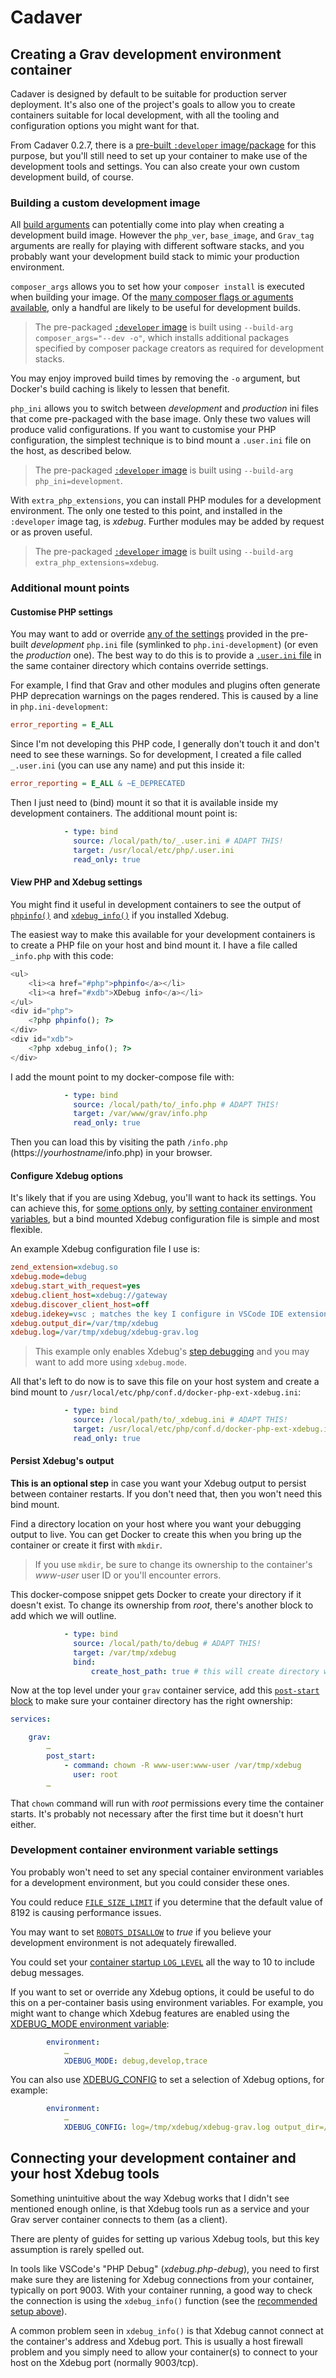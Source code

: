 # Cadaver

## Creating a Grav development environment container

Cadaver is designed by default to be suitable for production server deployment. It's also one of the project's goals to allow you to create containers suitable for local development, with all the tooling and configuration options you might want for that.

From Cadaver 0.2.7, there is a [pre-built `:developer` image/package](https://github.com/hughbris/cadaver/pkgs/container/cadaver/330205655?tag=developer) for this purpose, but you'll still need to set up your container to make use of the development tools and settings. You can also create your own custom development build, of course.

### Building a custom development image

All [build arguments](BUILDING.md#adding-in-custom-build-options) can potentially come into play when creating a development build image. However the `php_ver`, `base_image`, and `Grav_tag` arguments are really for playing with different software stacks, and you probably want your development build stack to mimic your production environment.

`composer_args` allows you to set how your `composer install` is executed when building your image. Of the [many composer flags or aguments available](https://getcomposer.org/doc/03-cli.md#install-i), only a handful are likely to be useful for development builds.

> The pre-packaged [`:developer` image](https://github.com/hughbris/cadaver/pkgs/container/cadaver/330205655?tag=developer) is built using `--build-arg composer_args="--dev -o"`, which installs additional packages specified by composer package creators as required for development stacks.

You may enjoy improved build times by removing the `-o` argument, but Docker's build caching is likely to lessen that benefit.

`php_ini` allows you to switch between _development_ and _production_ ini files that come pre-packaged with the base image. Only these two values will produce valid configurations. If you want to customise your PHP configuration, the simplest technique is to bind mount a `.user.ini` file on the host, as described below.

> The pre-packaged [`:developer` image](https://github.com/hughbris/cadaver/pkgs/container/cadaver/330205655?tag=developer) is built using `--build-arg php_ini=development`.

With `extra_php_extensions`, you can install PHP modules for a development environment. The only one tested to this point, and installed in the `:developer` image tag, is _xdebug_. Further modules may be added by request or as proven useful.

> The pre-packaged [`:developer` image](https://github.com/hughbris/cadaver/pkgs/container/cadaver/330205655?tag=developer) is built using `--build-arg extra_php_extensions=xdebug`.

### Additional mount points

#### Customise PHP settings

You may want to add or override [any of the settings](https://www.php.net/manual/en/ini.list.php) provided in the pre-built _development_ `php.ini` file (symlinked to `php.ini-development`) (or even the _production_ one). The best way to do this is to provide a [`.user.ini` file](https://www.php.net/manual/en/configuration.file.per-user.php) in the same container directory which contains override settings.

For example, I find that Grav and other modules and plugins often generate PHP deprecation warnings on the pages rendered. This is caused by a line in `php.ini-development`:

```ini
error_reporting = E_ALL
```
Since I'm not developing this PHP code, I generally don't touch it and don't need to see these warnings. So for development, I created a file called `_.user.ini` (you can use any name) and put this inside it:

```ini
error_reporting = E_ALL & ~E_DEPRECATED
```
Then I just need to (bind) mount it so that it is available inside my development containers. The additional mount point is:

```yaml
            - type: bind
              source: /local/path/to/_.user.ini # ADAPT THIS!
              target: /usr/local/etc/php/.user.ini
              read_only: true
```

#### View PHP and Xdebug settings

You might find it useful in development containers to see the output of [`phpinfo()`](https://www.php.net/manual/en/function.phpinfo.php) and [`xdebug_info()`](https://xdebug.org/docs/develop#xdebug_info) if you installed Xdebug.

The easiest way to make this available for your development containers is to create a PHP file on your host and bind mount it. I have a file called `_info.php` with this code:

```php
<ul>
    <li><a href="#php">phpinfo</a></li>
    <li><a href="#xdb">XDebug info</a></li>
</ul>
<div id="php">
    <?php phpinfo(); ?>
</div>
<div id="xdb">
    <?php xdebug_info(); ?>
</div>
```
I add the mount point to my docker-compose file with:

```yaml
            - type: bind
              source: /local/path/to/_info.php # ADAPT THIS!
              target: /var/www/grav/info.php
              read_only: true
```
Then you can load this by visiting the path `/info.php` (https://_yourhostname_/info.php) in your browser.

#### Configure Xdebug options

It's likely that if you are using Xdebug, you'll want to hack its settings. You can achieve this, for [some options only](https://xdebug.org/docs/all_settings#XDEBUG_CONFIG), by [setting container environment variables](#development-container-environment-variable-settings), but a bind mounted Xdebug configuration file is simple and most flexible.

An example Xdebug configuration file I use is:

```ini
zend_extension=xdebug.so
xdebug.mode=debug
xdebug.start_with_request=yes
xdebug.client_host=xdebug://gateway
xdebug.discover_client_host=off
xdebug.idekey=vsc ; matches the key I configure in VSCode IDE extension
xdebug.output_dir=/var/tmp/xdebug
xdebug.log=/var/tmp/xdebug/xdebug-grav.log
```
> This example only enables Xdebug's [step debugging](https://xdebug.org/docs/step_debug) and you may want to add more using `xdebug.mode`.

All that's left to do now is to save this file on your host system and create a bind mount to `/usr/local/etc/php/conf.d/docker-php-ext-xdebug.ini`:

```yaml
            - type: bind
              source: /local/path/to/_xdebug.ini # ADAPT THIS!
              target: /usr/local/etc/php/conf.d/docker-php-ext-xdebug.ini
              read_only: true
```

#### Persist Xdebug's output

**This is an optional step** in case you want your Xdebug output to persist between container restarts. If you don't need that, then you won't need this bind mount.

Find a directory location on your host where you want your debugging output to live. You can get Docker to create this when you bring up the container or create it first with `mkdir`.

> If you use `mkdir`, be sure to change its ownership to the container's _www-user_ user ID or you'll encounter errors.

This docker-compose snippet gets Docker to create your directory if it doesn't exist. To change its ownership from _root_, there's another block to add which we will outline.

```yaml
            - type: bind
              source: /local/path/to/debug # ADAPT THIS!
              target: /var/tmp/xdebug
              bind:
                  create_host_path: true # this will create directory with root permissions
```
Now at the top level under your `grav` container service, add this [`post-start` block](https://docs.docker.com/reference/compose-file/services/#post_start) to make sure your container directory has the right ownership:

```yaml
services:

    grav:
        …
        post_start:
            - command: chown -R www-user:www-user /var/tmp/xdebug
              user: root
        …
```
That `chown` command will run with _root_ permissions every time the container starts. It's probably not necessary after the first time but it doesn't hurt either.

### Development container environment variable settings

You probably won't need to set any special container environment variables for a development environment, but you could consider these ones.

You could reduce [`FILE_SIZE_LIMIT`](ENVIRONMENT.md#file_size_limit) if you determine that the default value of 8192 is causing performance issues.

You may want to set [`ROBOTS_DISALLOW`](ENVIRONMENT.md#robots_disallow) to _true_ if you believe your development environment is not adequately firewalled.

You could set your [container startup `LOG_LEVEL`](ENVIRONMENT.md#log_level) all the way to 10 to include debug messages.

If you want to set or override any Xdebug options, it could be useful to do this on a per-container basis using environment variables. For example, you might want to change which Xdebug features are enabled using the [XDEBUG_MODE environment variable](https://xdebug.org/docs/all_settings#mode):

```yaml
        environment:
            …
            XDEBUG_MODE: debug,develop,trace
```

You can also use [XDEBUG_CONFIG](https://xdebug.org/docs/all_settings#XDEBUG_CONFIG) to set a selection of Xdebug options, for example:

```yaml
        environment:
            …
            XDEBUG_CONFIG: log=/tmp/xdebug/xdebug-grav.log output_dir=/tmp/xdebug
```

## Connecting your development container and your host Xdebug tools

Something unintuitive about the way Xdebug works that I didn't see mentioned enough online, is that Xdebug tools run as a service and your Grav server container connects to them (as a client).

There are plenty of guides for setting up various Xdebug tools, but this key assumption is rarely spelled out.

In tools like VSCode's "PHP Debug" (_xdebug.php-debug_), you need to first make sure they are listening for Xdebug connections from your container, typically on port 9003. With your container running, a good way to check the connection is using the `xdebug_info()` function (see the [recommended setup above](#view-php-and-xdebug-settings)).

A common problem seen in `xdebug_info()` is that Xdebug cannot connect at the container's address and Xdebug port. This is usually a host firewall problem and you simply need to allow your container(s) to connect to your host on the Xdebug port (normally 9003/tcp).
